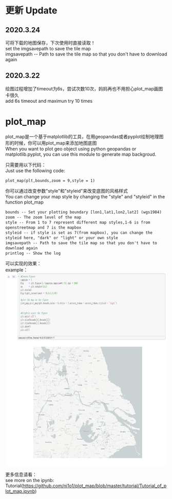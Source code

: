 # 更新 Update
## 2020.3.24
可将下载的地图保存，下次使用时直接读取！  
set the imgsavepath to save the tile map  
imgsavepath -- Path to save the tile map so that you don't have to download again  

## 2020.3.22
绘图过程增加了timeout为6s，尝试次数10次，妈妈再也不用担心plot_map画图卡很久  
add 6s timeout and maximun try 10 times  

# plot_map

plot_map是一个基于matplotlib的工具，在用geopandas或者pyplot绘制地理图形的时候，你可以用plot_map来添加地图底图  
When you want to plot geo object using python geopandas or matplotlib.pyplot, you can use this module to generate map backgroud.  

只需要用以下代码：  
Just use the following code:  

    plot_map(plt,bounds,zoom = 9,style = 1)

你可以通过改变参数"style"和"styleid"来改变底图的风格样式  
You can change your map style by changing the "style" and "styleid" in the function plot_map  

	bounds -- Set your plotting boundary [lon1,lat1,lon2,lat2] (wgs1984)  
	zoom -- The zoom level of the map  
	style -- From 1 to 7 represent different map styles,1-6 is from openstreetmap and 7 is the mapbox    
	styleid -- if style is set as 7(from mapbox), you can change the styleid here, "dark" or "light" or your own style  
	imgsavepath -- Path to save the tile map so that you don't have to download again
	printlog -- Show the log

可以实现的效果：  
example：  
<img height="600" src="img/example.png">

更多信息请看：  
see more on the ipynb: Tutorial(https://github.com/ni1o1/plot_map/blob/master/tutorial/Tutorial_of_plot_map.ipynb)
